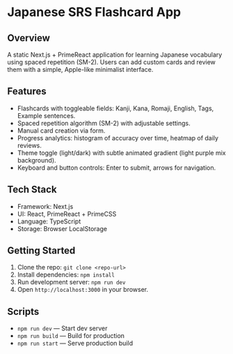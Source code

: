 # Japanese SRS Flashcard App

## Overview

A static Next.js + PrimeReact application for learning Japanese vocabulary using spaced repetition (SM-2). Users can add custom cards and review them with a simple, Apple-like minimalist interface.

## Features

* Flashcards with toggleable fields: Kanji, Kana, Romaji, English, Tags, Example sentences.
* Spaced repetition algorithm (SM-2) with adjustable settings.
* Manual card creation via form.
* Progress analytics: histogram of accuracy over time, heatmap of daily reviews.
* Theme toggle (light/dark) with subtle animated gradient (light purple mix background).
* Keyboard and button controls: Enter to submit, arrows for navigation.

## Tech Stack

* Framework: Next.js
* UI: React, PrimeReact + PrimeCSS
* Language: TypeScript
* Storage: Browser LocalStorage


## Getting Started

1. Clone the repo: `git clone <repo-url>`
2. Install dependencies: `npm install`
3. Run development server: `npm run dev`
4. Open `http://localhost:3000` in your browser.

## Scripts

* `npm run dev` — Start dev server
* `npm run build` — Build for production
* `npm run start` — Serve production build


